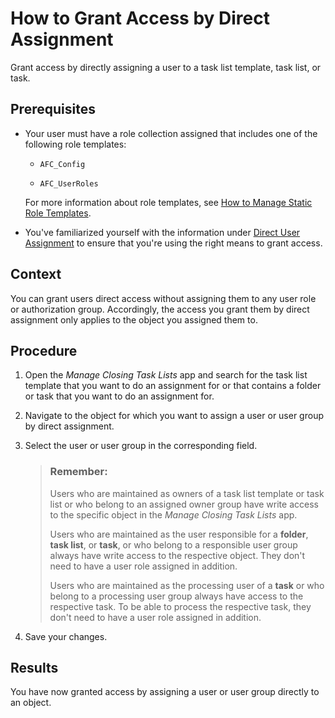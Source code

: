 <!-- loio7ac9d632b5f9455faca2bfa4e4a240c2 -->

# How to Grant Access by Direct Assignment

Grant access by directly assigning a user to a task list template, task list, or task.



<a name="loio7ac9d632b5f9455faca2bfa4e4a240c2__prereq_sgh_5p2_rrb"/>

## Prerequisites

-   Your user must have a role collection assigned that includes one of the following role templates:

    -   `AFC_Config`

    -   `AFC_UserRoles`


    For more information about role templates, see [How to Manage Static Role Templates](how-to-manage-static-role-templates-0cca34d.md).

-   You've familiarized yourself with the information under [Direct User Assignment](direct-user-assignment-f96b217.md) to ensure that you're using the right means to grant access.




## Context

You can grant users direct access without assigning them to any user role or authorization group. Accordingly, the access you grant them by direct assignment only applies to the object you assigned them to.



## Procedure

1.  Open the *Manage Closing Task Lists* app and search for the task list template that you want to do an assignment for or that contains a folder or task that you want to do an assignment for.

2.  Navigate to the object for which you want to assign a user or user group by direct assignment.

3.  Select the user or user group in the corresponding field.

    > ### Remember:  
    > Users who are maintained as owners of a task list template or task list or who belong to an assigned owner group have write access to the specific object in the *Manage Closing Task Lists* app.
    > 
    > Users who are maintained as the user responsible for a **folder**, **task list**, or **task**, or who belong to a responsible user group always have write access to the respective object. They don't need to have a user role assigned in addition.
    > 
    > Users who are maintained as the processing user of a **task** or who belong to a processing user group always have access to the respective task. To be able to process the respective task, they don't need to have a user role assigned in addition.

4.  Save your changes.




<a name="loio7ac9d632b5f9455faca2bfa4e4a240c2__result_cyz_gs2_rrb"/>

## Results

You have now granted access by assigning a user or user group directly to an object.

